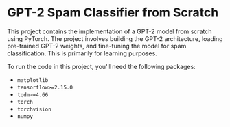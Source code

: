 # GPT-2 Spam Classifier from Scratch

This project contains the implementation of a GPT-2 model from scratch using PyTorch. The project involves building the GPT-2 architecture, loading pre-trained GPT-2 weights, and fine-tuning the model for spam classification. This is primarily for learning purposes.

To run the code in this project, you'll need the following packages:

- `matplotlib`
- `tensorflow>=2.15.0`
- `tqdm>=4.66`
- `torch`
- `torchvision`
- `numpy`

